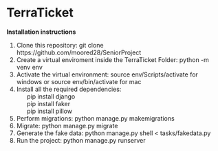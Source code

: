 
# TerraTicket

**Installation instructions**

<ol>
<li>Clone this repository: git clone https://github.com/moored28/SeniorProject </li>

<li>Create a virtual enviroment inside the TerraTicket Folder: python -m venv env </li>
<li>Activate the virtual environment: source env/Scripts/activate for windows or source env/bin/activate for mac</li>

<li>Install all the required dependencies:
<ul>pip install django</ul>
<ul>pip install faker </ul>
<ul>pip install pillow</ul> </li>

<li>Perform migrations: python manage.py makemigrations</li>
<li>Migrate: python manage.py migrate</li>

<li>Generate the fake data: python manage.py shell < tasks/fakedata.py </li>

<li>Run the project: python manage.py runserver </li>
</ol>
